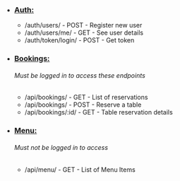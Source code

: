 - ### <u>Auth:</u>
    - /auth/users/ - POST - Register new user
    - /auth/users/me/ - GET - See user details
    - /auth/token/login/ - POST - Get token  

- ### <u>Bookings:</u>
    ###### Must be logged in to access these endpoints
    - /api/bookings/ - GET - List of reservations
    - /api/bookings/ - POST - Reserve a table
    - /api/bookings/:id/ - GET - Table reservation details  

- ### <u>Menu:</u>
    ###### Must not be logged in to access
    - /api/menu/ - GET - List of Menu Items